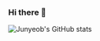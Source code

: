 ### Hi there 👋

<!--
- 🔭 I’m currently working on my online presence
- 💬 Ask me about ...
- 📫 How to reach me: ...
-->


![Junyeob's GitHub stats](https://github-readme-stats.vercel.app/api?username=TastySatang&show_icons=true&theme=dark)
